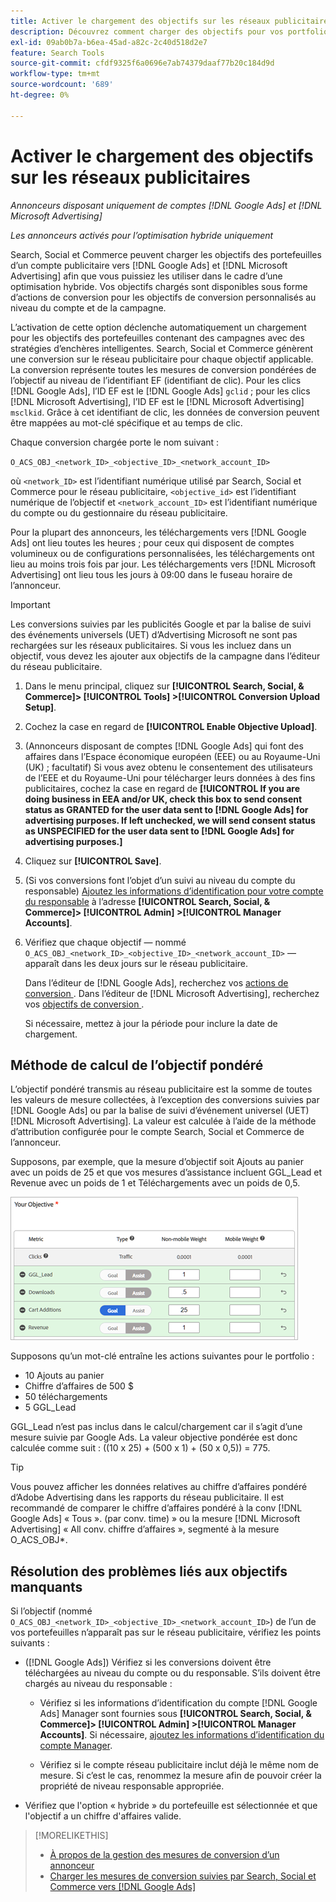 ```yaml
---
title: Activer le chargement des objectifs sur les réseaux publicitaires
description: Découvrez comment charger des objectifs pour vos portfolios hybrides vers [!DNL Google Ads] et [!DNL Microsoft Advertising].
exl-id: 09ab0b7a-b6ea-45ad-a82c-2c40d518d2e7
feature: Search Tools
source-git-commit: cfdf9325f6a0696e7ab74379daaf77b20c184d9d
workflow-type: tm+mt
source-wordcount: '689'
ht-degree: 0%

---
```


# Activer le chargement des objectifs sur les réseaux publicitaires

*Annonceurs disposant uniquement de comptes [!DNL Google Ads] et [!DNL Microsoft Advertising]*

*Les annonceurs activés pour l’optimisation hybride uniquement*

Search, Social et Commerce peuvent charger les objectifs des portefeuilles d’un compte publicitaire vers [!DNL Google Ads] et [!DNL Microsoft Advertising] afin que vous puissiez les utiliser dans le cadre d’une optimisation hybride. Vos objectifs chargés sont disponibles sous forme d’actions de conversion pour les objectifs de conversion personnalisés au niveau du compte et de la campagne.

L’activation de cette option déclenche automatiquement un chargement pour les objectifs des portefeuilles contenant des campagnes avec des stratégies d’enchères intelligentes. Search, Social et Commerce génèrent une conversion sur le réseau publicitaire pour chaque objectif applicable. La conversion représente toutes les mesures de conversion pondérées de l’objectif au niveau de l’identifiant EF (identifiant de clic). Pour les clics [!DNL Google Ads], l’ID EF est le [!DNL Google Ads] `gclid` ; pour les clics [!DNL Microsoft Advertising], l’ID EF est le [!DNL Microsoft Advertising] `msclkid`. Grâce à cet identifiant de clic, les données de conversion peuvent être mappées au mot-clé spécifique et au temps de clic.

Chaque conversion chargée porte le nom suivant :

`O_ACS_OBJ_<network_ID>_<objective_ID>_<network_account_ID>`

où `<network_ID>` est l’identifiant numérique utilisé par Search, Social et Commerce pour le réseau publicitaire, `<objective_id>` est l’identifiant numérique de l’objectif et `<network_account_ID>` est l’identifiant numérique du compte ou du gestionnaire du réseau publicitaire.

Pour la plupart des annonceurs, les téléchargements vers [!DNL Google Ads] ont lieu toutes les heures ; pour ceux qui disposent de comptes volumineux ou de configurations personnalisées, les téléchargements ont lieu au moins trois fois par jour. Les téléchargements vers [!DNL Microsoft Advertising] ont lieu tous les jours à 09:00 dans le fuseau horaire de l’annonceur.

>[!IMPORTANT]
>
>Les conversions suivies par les publicités Google et par la balise de suivi des événements universels (UET) d’Advertising Microsoft ne sont pas rechargées sur les réseaux publicitaires. Si vous les incluez dans un objectif, vous devez les ajouter aux objectifs de la campagne dans l’éditeur du réseau publicitaire.

1. Dans le menu principal, cliquez sur **[!UICONTROL Search, Social, & Commerce]> [!UICONTROL Tools] >[!UICONTROL Conversion Upload Setup]**.

1. Cochez la case en regard de **[!UICONTROL Enable Objective Upload]**.

1. (Annonceurs disposant de comptes [!DNL Google Ads] qui font des affaires dans l’Espace économique européen (EEE) ou au Royaume-Uni (UK) ; facultatif) Si vous avez obtenu le consentement des utilisateurs de l’EEE et du Royaume-Uni pour télécharger leurs données à des fins publicitaires, cochez la case en regard de **[!UICONTROL If you are doing business in EEA and/or UK, check this box to send consent status as GRANTED for the user data sent to [!DNL Google Ads] for advertising purposes. If left unchecked, we will send consent status as UNSPECIFIED for the user data sent to [!DNL Google Ads] for advertising purposes.]**

1. Cliquez sur **[!UICONTROL Save]**.

1. (Si vos conversions font l’objet d’un suivi au niveau du compte du responsable) [Ajoutez les informations d’identification pour votre compte du responsable](/help/search-social-commerce/admin/manager-accounts.md) à l’adresse **[!UICONTROL Search, Social, & Commerce]> [!UICONTROL Admin] >[!UICONTROL Manager Accounts]**.

1. Vérifiez que chaque objectif — nommé `O_ACS_OBJ_<network_ID>_<objective_ID>_<network_account_ID>` — apparaît dans les deux jours sur le réseau publicitaire.

   Dans l’éditeur de [!DNL Google Ads], recherchez vos [ actions de conversion ](https://support.google.com/google-ads/answer/11461796). Dans l’éditeur de [!DNL Microsoft Advertising], recherchez vos [ objectifs de conversion ](https://help.ads.microsoft.com/#apex/ads/en/56709).

   Si nécessaire, mettez à jour la période pour inclure la date de chargement.

## Méthode de calcul de l’objectif pondéré

L’objectif pondéré transmis au réseau publicitaire est la somme de toutes les valeurs de mesure collectées, à l’exception des conversions suivies par [!DNL Google Ads] ou par la balise de suivi d’événement universel (UET) [!DNL Microsoft Advertising]. La valeur est calculée à l’aide de la méthode d’attribution configurée pour le compte Search, Social et Commerce de l’annonceur.

Supposons, par exemple, que la mesure d’objectif soit Ajouts au panier avec un poids de 25 et que vos mesures d’assistance incluent GGL_Lead et Revenue avec un poids de 1 et Téléchargements avec un poids de 0,5.

![Exemple d’objectif pondéré](/help/search-social-commerce/assets/objective-example.png "Exemple d’objectif pondéré")

Supposons qu’un mot-clé entraîne les actions suivantes pour le portfolio :

* 10 Ajouts au panier
* Chiffre d’affaires de 500 $
* 50 téléchargements
* 5 GGL_Lead

GGL_Lead n’est pas inclus dans le calcul/chargement car il s’agit d’une mesure suivie par Google Ads. La valeur objective pondérée est donc calculée comme suit : ((10 x 25) + (500 x 1) + (50 x 0,5)) = 775.

>[!TIP]
>
>Vous pouvez afficher les données relatives au chiffre d’affaires pondéré d’Adobe Advertising dans les rapports du réseau publicitaire. Il est recommandé de comparer le chiffre d’affaires pondéré à la conv [!DNL Google Ads] « Tous ». (par conv. time) » ou la mesure [!DNL Microsoft Advertising] « All conv. chiffre d’affaires », segmenté à la mesure O_ACS_OBJ*.<!--clarify -->

## Résolution des problèmes liés aux objectifs manquants

Si l’objectif (nommé `O_ACS_OBJ_<network_ID>_<objective_ID>_<network_account_ID>`) de l’un de vos portefeuilles n’apparaît pas sur le réseau publicitaire, vérifiez les points suivants :

* ([!DNL Google Ads]) Vérifiez si les conversions doivent être téléchargées au niveau du compte ou du responsable. S’ils doivent être chargés au niveau du responsable :

   * Vérifiez si les informations d’identification du compte [!DNL Google Ads] Manager sont fournies sous **[!UICONTROL Search, Social, & Commerce]> [!UICONTROL Admin] >[!UICONTROL Manager Accounts]**. Si nécessaire, [ajoutez les informations d’identification du compte Manager](/help/search-social-commerce/admin/manager-accounts.md).

   * Vérifiez si le compte réseau publicitaire inclut déjà le même nom de mesure. Si c’est le cas, renommez la mesure afin de pouvoir créer la propriété de niveau responsable appropriée.

* Vérifiez que l&#39;option « hybride » du portefeuille est sélectionnée et que l&#39;objectif a un chiffre d&#39;affaires valide.

>[!MORELIKETHIS]
>
>* [À propos de la gestion des mesures de conversion d’un annonceur](/help/search-social-commerce/admin/conversion-metrics/conversion-metric-about.md)
>* [Charger les mesures de conversion suivies par Search, Social et Commerce vers [!DNL Google Ads]](conversion-metrics-upload-to-google.md)
